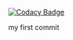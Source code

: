 
[![Codacy Badge](https://api.codacy.com/project/badge/Grade/12b0067625324e6e8518eb05b9984c03)](https://app.codacy.com/manual/michaelgtfr/BileMo?utm_source=github.com&utm_medium=referral&utm_content=michaelgtfr/BileMo&utm_campaign=Badge_Grade_Dashboard)

my first commit 